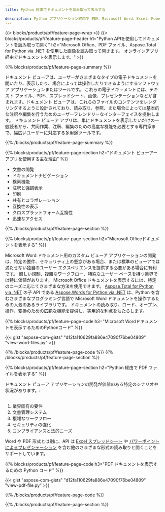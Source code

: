 ```yaml
---
title: Python 経由でドキュメントを読み取って表示する 

description: Python アプリケーション経由で PDF、Microsoft Word、Excel、PowerPoint、画像ファイルを読み取って開きます。
---
```


{{< blocks/products/pf/feature-page-wrap >}}
{{< blocks/products/pf/feature-page-header h1="Python APIを使用してドキュメントを読み取って開く" h2="Microsoft Office、PDF ファイル、Aspose.Total for Python via .NET を使用した画像を読み取って開きます。 オンラインアプリ経由でドキュメントを表示します。" >}}

{{% blocks/products/pf/feature-page-summary %}}

ドキュメント ビューアは、ユーザーがさまざまなタイプの電子ドキュメントを開いたり、表示したり、場合によっては操作したりできるようにするソフトウェア アプリケーションまたはツールです。 これらの電子ドキュメントには、テキスト ファイル、PDF、スプレッドシート、画像、プレゼンテーションなどが含まれます。ドキュメント ビューアは、これらのファイルのコンテンツをレンダリングするように設計されており、読み取り、参照、また場合によっては基本的な注釈や編集を行うためのユーザーフレンドリーなインターフェイスを提供します。 ドキュメント ビューア アプリは、単にドキュメントを表示したいだけの一般読者から、共同作業、注釈、編集のための高度な機能を必要とする専門家まで、幅広いユーザーに対応する多用途ツールです。

{{% /blocks/products/pf/feature-page-summary  %}}

{{% blocks/products/pf/feature-page-section  h2="ドキュメント ビューアー アプリを使用する主な理由" %}}

- 文書の閲覧
- ドキュメントナビゲーション
- 検索機能
- 注釈と強調表示
- 印刷
- 共有とコラボレーション
- 互換性の表示
- クロスプラットフォーム互換性
- 迅速なアクセス

{{% /blocks/products/pf/feature-page-section %}}

{{% blocks/products/pf/feature-page-section  h2="Microsoft Officeドキュメントを表示する" %}}

Microsoft Word ドキュメント用のカスタム ビューア アプリケーションの開発は、特定の要件、セキュリティ上の懸念がある場合、または標準のビューアでは満たせない独自のユーザー エクスペリエンスを提供する必要がある場合に有利です。 厳しい規制、複雑なワークフロー、特殊なユーザー ベースを持つ業界では特に価値があります。 Microsoft Office ドキュメントを表示するには、特定のニーズに応じてさまざまな方法を使用できます。 [Aspose.Total for Python via .NET](https://products.aspose.com/total/python-net/) の子 API である [Aspose.Words for Python via .NET](https://products.aspose.com/words/python-net/) は、Python を含むさまざまなプログラミング言語で Microsoft Word ドキュメントを操作するための人気のあるライブラリです。 ドキュメントの読み取り、ロード、オープン、操作、変換のための広範な機能を提供し、実用的な利点をもたらします。  <br />

{{% blocks/products/pf/feature-page-code h3="Microsoft Wordドキュメントを表示するためのPythonコード" %}}

{{< gist "aspose-com-gists" "d12fa110629fa886e47090f76be04809" "view-word-files.py" >}}

{{% /blocks/products/pf/feature-page-code  %}}
{{% /blocks/products/pf/feature-page-section %}}

{{% blocks/products/pf/feature-page-section  h2="Python 経由で PDF ファイルを表示する" %}}

ドキュメント ビューア アプリケーションの開発が価値のある特定のシナリオや状況があります。:<br /><br />

1. 業界固有の要件
1. 文書管理システム
1. 複雑なワークフロー
1. セキュリティの強化
1. コンプライアンスと法的ニーズ

Word や PDF 形式とは別に、API は [Excel スプレッドシート](https://products.aspose.com/total/ja/python-java/viewer/xlsx/) や [パワーポイントによるプレゼンテーション](https://products.aspose.com/total/ja/python-net/viewer/pptx/) を含む他のさまざまな形式の読み取りと開くことをサポートしています。


{{% blocks/products/pf/feature-page-code h3="PDF ドキュメントを表示するための Python コード" %}}

{{< gist "aspose-com-gists" "d12fa110629fa886e47090f76be04809" "view-pdf-file.py" >}}

{{% /blocks/products/pf/feature-page-code  %}}

{{% /blocks/products/pf/feature-page-section %}}
